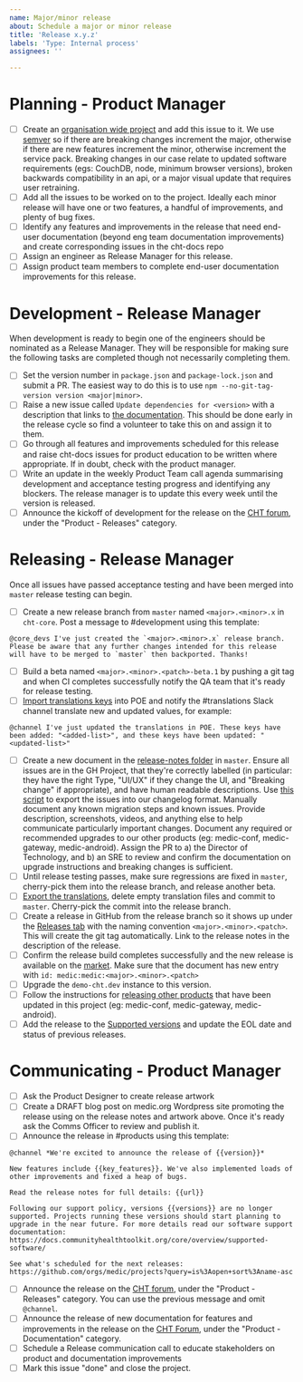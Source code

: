 ```yaml
---
name: Major/minor release
about: Schedule a major or minor release
title: 'Release x.y.z'
labels: 'Type: Internal process'
assignees: ''

---
```


# Planning - Product Manager

- [ ] Create an [organisation wide project](https://github.com/orgs/medic/projects?query=is%3Aopen+sort%3Aname-asc) and add this issue to it. We use [semver](http://semver.org) so if there are breaking changes increment the major, otherwise if there are new features increment the minor, otherwise increment the service pack. Breaking changes in our case relate to updated software requirements (egs: CouchDB, node, minimum browser versions), broken backwards compatibility in an api, or a major visual update that requires user retraining.
- [ ] Add all the issues to be worked on to the project. Ideally each minor release will have one or two features, a handful of improvements, and plenty of bug fixes.
- [ ] Identify any features and improvements in the release that need end-user documentation (beyond eng team documentation improvements) and create corresponding issues in the cht-docs repo
- [ ] Assign an engineer as Release Manager for this release.
- [ ] Assign product team members to complete end-user documentation improvements for this release.

# Development - Release Manager

When development is ready to begin one of the engineers should be nominated as a Release Manager. They will be responsible for making sure the following tasks are completed though not necessarily completing them.

- [ ] Set the version number in `package.json` and `package-lock.json` and submit a PR. The easiest way to do this is to use `npm --no-git-tag-version version <major|minor>`.
- [ ] Raise a new issue called `Update dependencies for <version>` with a description that links to [the documentation](https://docs.communityhealthtoolkit.org/core/guides/update-dependencies/). This should be done early in the release cycle so find a volunteer to take this on and assign it to them.
- [ ] Go through all features and improvements scheduled for this release and raise cht-docs issues for product education to be written where appropriate. If in doubt, check with the product manager.
- [ ] Write an update in the weekly Product Team call agenda summarising development and acceptance testing progress and identifying any blockers. The release manager is to update this every week until the version is released.
- [ ] Announce the kickoff of development for the release on the [CHT forum](https://forum.communityhealthtoolkit.org), under the "Product - Releases" category.

# Releasing - Release Manager

Once all issues have passed acceptance testing and have been merged into `master` release testing can begin.

- [ ] Create a new release branch from `master` named `<major>.<minor>.x` in `cht-core`. Post a message to #development using this template:
```
@core_devs I've just created the `<major>.<minor>.x` release branch. Please be aware that any further changes intended for this release will have to be merged to `master` then backported. Thanks!
```
- [ ] Build a beta named `<major>.<minor>.<patch>-beta.1` by pushing a git tag and when CI completes successfully notify the QA team that it's ready for release testing.
- [ ] [Import translations keys](https://docs.communityhealthtoolkit.org/core/overview/translations/#adding-new-keys) into POE and notify the #translations Slack channel translate new and updated values, for example:
```
@channel I've just updated the translations in POE. These keys have been added: "<added-list>", and these keys have been updated: "<updated-list>"
```
- [ ] Create a new document in the [release-notes folder](https://github.com/medic/cht-core/tree/master/release-notes) in `master`. Ensure all issues are in the GH Project, that they're correctly labelled (in particular: they have the right Type, "UI/UX" if they change the UI, and "Breaking change" if appropriate), and have human readable descriptions. Use [this script](https://github.com/medic/cht-core/blob/master/scripts/changelog-generator) to export the issues into our changelog format. Manually document any known migration steps and known issues. Provide description, screenshots, videos, and anything else to help communicate particularly important changes. Document any required or recommended upgrades to our other products (eg: medic-conf,  medic-gateway, medic-android). Assign the PR to a) the Director of Technology, and b) an SRE to review and confirm the documentation on upgrade instructions and breaking changes is sufficient.
- [ ] Until release testing passes, make sure regressions are fixed in `master`, cherry-pick them into the release branch, and release another beta.
- [ ] [Export the translations](https://docs.communityhealthtoolkit.org/core/overview/translations/#exporting-changes-from-poeditor-to-github), delete empty translation files and commit to `master`. Cherry-pick the commit into the release branch. 
- [ ] Create a release in GitHub from the release branch so it shows up under the [Releases tab](https://github.com/medic/cht-core/releases) with the naming convention `<major>.<minor>.<patch>`. This will create the git tag automatically. Link to the release notes in the description of the release.
- [ ] Confirm the release build completes successfully and the new release is available on the [market](https://staging.app.medicmobile.org/builds/releases). Make sure that the document has new entry with `id: medic:medic:<major>.<minor>.<patch>`
- [ ] Upgrade the `demo-cht.dev` instance to this version.
- [ ] Follow the instructions for [releasing other products](https://docs.communityhealthtoolkit.org/core/guides/releasing/) that have been updated in this project (eg: medic-conf, medic-gateway, medic-android).
- [ ] Add the release to the [Supported versions](https://docs.communityhealthtoolkit.org/core/overview/supported-software/) and update the EOL date and status of previous releases.

# Communicating - Product Manager

- [ ] Ask the Product Designer to create release artwork
- [ ] Create a DRAFT blog post on medic.org Wordpress site promoting the release using on the release notes and artwork above. Once it's ready ask the Comms Officer to review and publish it.
- [ ] Announce the release in #products using this template:
```
@channel *We're excited to announce the release of {{version}}*

New features include {{key_features}}. We've also implemented loads of other improvements and fixed a heap of bugs.

Read the release notes for full details: {{url}}

Following our support policy, versions {{versions}} are no longer supported. Projects running these versions should start planning to upgrade in the near future. For more details read our software support documentation: https://docs.communityhealthtoolkit.org/core/overview/supported-software/

See what's scheduled for the next releases: https://github.com/orgs/medic/projects?query=is%3Aopen+sort%3Aname-asc
```
- [ ] Announce the release on the [CHT forum](https://forum.communityhealthtoolkit.org/c/product/releases/26), under the "Product - Releases" category. You can use the previous message and omit `@channel`.
- [ ] Announce the release of new documentation for features and improvements in the release on the [CHT Forum](https://forum.communityhealthtoolkit.org/c/product/documentation/28), under the "Product - Documentation" category.
- [ ] Schedule a Release communication call to educate stakeholders on product and documentation improvements
- [ ] Mark this issue "done" and close the project.
